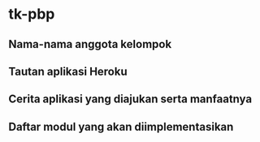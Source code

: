 # tk-pbp

## Nama-nama anggota kelompok
## Tautan aplikasi Heroku
## Cerita aplikasi yang diajukan serta manfaatnya
## Daftar modul yang akan diimplementasikan
